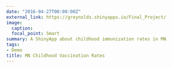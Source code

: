 ```yaml
---
date: "2016-04-27T00:00:00Z"
external_link: https://greynolds.shinyapps.io/Final_Project/
image:
  caption: 
  focal_point: Smart
summary: A ShinyApp about childhood immunization rates in MN 
tags:
- Demo
title: MN Childhood Vaccination Rates
---
```

